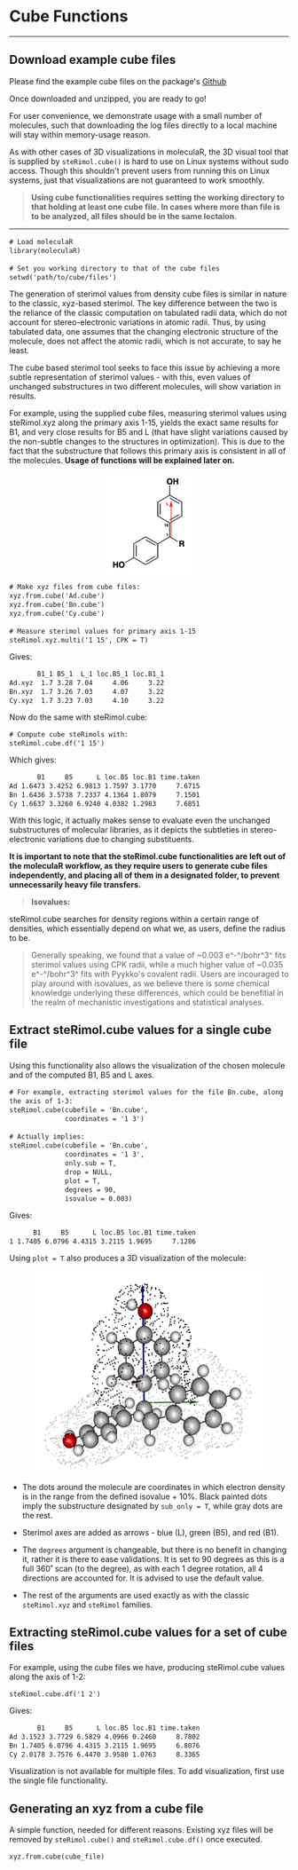 # Cube Functions

***

## Download example cube files

Please find the example cube files on the package's [Github](https://github.com/barkais/moleculaR/blob/main/Cube%20Functions/Example_cube_files.zip)

Once downloaded and unzipped, you are ready to go!

For user convenience, we demonstrate usage with a small number of molecules, such that downloading the log files directly to a local machine will stay within memory-usage reason. 

As with other cases of 3D visualizations in moleculaR, the 3D visual tool that is supplied by `steRimol.cube()` is hard to use on Linux systems without sudo access. Though this shouldn't prevent users from running this on Linux systems, just that visualizations are not guaranteed to work smoothly. 

> **Using cube functionalities requires setting the working directory to that holding at least one cube file. In cases where more than file is to be analyzed, all files should be in the same loctaion.**

***

```
# Load moleculaR
library(moleculaR)

# Set you working directory to that of the cube files
setwd('path/to/cube/files')
```

The generation of sterimol values from density cube files is similar in nature to the classic, xyz-based sterimol. The key difference between the two is the reliance of the classic computation on tabulated radii data, which do not account for stereo-electronic variations in atomic radii. Thus, by using tabulated data, one assumes that the changing electronic structure of the molecule, does not affect the atomic radii, which is not accurate, to say he least.   

The cube based sterimol tool seeks to face this issue by achieving a more subtle representation of sterimol values - with this, even values of unchanged substructures in two different molecules, will show variation in results. 

For example, using the supplied cube files, measuring sterimol values using steRimol.xyz along the primary axis 1-15, yields the exact same results for B1, and very close results for B5 and L (that have slight variations caused by the non-subtle changes to the structures in optimization). This is due to the fact that the substructure that follows this primary axis is consistent in all of the molecules. **Usage of functions will be explained later on.**

<center><img src="figures/cdx.png" width="152" height="180"></center>

```
# Make xyz files from cube files:
xyz.from.cube('Ad.cube')
xyz.from.cube('Bn.cube')
xyz.from.cube('Cy.cube')

# Measure sterimol values for primary axis 1-15
steRimol.xyz.multi('1 15', CPK = T)
```

Gives:

```
       B1_1 B5_1  L_1 loc.B5_1 loc.B1_1
Ad.xyz  1.7 3.28 7.04     4.06     3.22
Bn.xyz  1.7 3.26 7.03     4.07     3.22
Cy.xyz  1.7 3.23 7.03     4.10     3.22
```

Now do the same with steRimol.cube:

```
# Compute cube steRimols with:
steRimol.cube.df('1 15')
```

Which gives:

```
       B1     B5      L loc.B5 loc.B1 time.taken
Ad 1.6473 3.4252 6.9813 1.7597 3.1770     7.6715
Bn 1.6436 3.5738 7.2337 4.1364 1.8079     7.1501
Cy 1.6637 3.3260 6.9240 4.0382 1.2983     7.6851
```

With this logic, it actually makes sense to evaluate even the unchanged substructures of molecular libraries, as it depicts the subtleties in stereo-electronic variations due to changing substituents. 

**It is important to note that the steRimol.cube functionalities are left out of the moleculaR workflow, as they require users to generate cube files independently, and placing all of them in a designated folder, to prevent unnecessarily heavy file transfers.**

> **Isovalues:**
>
>
steRimol.cube searches for density regions within a certain range of densities, which essentially depend on what we, as users, define the radius to be. 
>
>Generally speaking, we found that a value of ~0.003 e^-^/bohr^3^ fits sterimol values using CPK radii, while a much higher value of ~0.035 e^-^/bohr^3^ fits with Pyykko's covalent radii. Users are incouraged to play around with isovalues, as we believe there is some chemical knowledge underlying these differences, which could be benefitial in the realm of mechanistic investigations and statistical analyses. 

## Extract steRimol.cube values for a single cube file

Using this functionality also allows the visualization of the chosen molecule and of the computed B1, B5 and L axes. 

```
# For example, extracting sterimol values for the file Bn.cube, along the axis of 1-3:
steRimol.cube(cubefile = 'Bn.cube',
              coordinates = '1 3')

# Actually implies:
steRimol.cube(cubefile = 'Bn.cube',
              coordinates = '1 3',
              only.sub = T, 
              drop = NULL,
              plot = T,
              degrees = 90,
              isovalue = 0.003)
```

Gives:

```
      B1     B5      L loc.B5 loc.B1 time.taken
1 1.7405 6.0796 4.4315 3.2115 1.9695     7.1286
```

Using `plot = T` also produces a 3D visualization of the molecule:

<center><img src="figures/cube_sterimol.png" width="400" height="365"></center>

* The dots around the molecule are coordinates in which electron density is in the range from the defined isovalue + 10%. Black painted dots imply the substructure designated by `sub_only = T`, while gray dots are the rest. 

* Sterimol axes are added as arrows - blue (L), green (B5), and red (B1).

* The `degrees` argument is changeable, but there is no benefit in changing it, rather it is there to ease validations. It is set to 90 degrees as this is a full 360˚ scan (to the degree), as with each 1 degree rotation, all 4 directions are accounted for. It is advised to use the default value. 

* The rest of the arguments are used exactly as with the classic `steRimol.xyz` and `steRimol` families. 

## Extracting steRimol.cube values for a set of cube files

For example, using the cube files we have, producing steRimol.cube values along the axis of 1-2:

```
steRimol.cube.df('1 2')
```

Gives:

```
       B1     B5      L loc.B5 loc.B1 time.taken
Ad 3.1523 3.7729 6.5829 4.0966 0.2460     8.7802
Bn 1.7405 6.0796 4.4315 3.2115 1.9695     6.8076
Cy 2.0178 3.7576 6.4470 3.9580 1.0763     8.3365
```

Visualization is not available for multiple files. To add visualization, first use the single file functionality. 

## Generating an xyz from a cube file 

A simple function, needed for different reasons. Existing xyz files will be removed by `steRimol.cube()` and `steRimol.cube.df()` once executed.

```
xyz.from.cube(cube_file)
```
